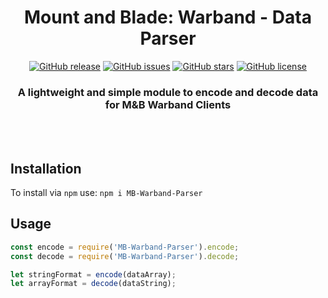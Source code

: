 <div align="center">

# Mount and Blade: Warband - Data Parser

[![GitHub release](https://img.shields.io/github/release/Thomas-Smyth/MB-Warband-Parser.svg)](https://github.com/Thomas-Smyth/MB-Warband-Parser/releases)
[![GitHub issues](https://img.shields.io/github/issues/Thomas-Smyth/MB-Warband-Parser.svg)](https://github.com/Thomas-Smyth/MB-Warband-Parser/issues)
[![GitHub stars](https://img.shields.io/github/stars/Thomas-Smyth/MB-Warband-Parser.svg)](https://github.com/Thomas-Smyth/MB-Warband-Parser/stargazers)
[![GitHub license](https://img.shields.io/github/license/Thomas-Smyth/MB-Warband-Parser.svg)](https://github.com/Thomas-Smyth/MB-Warband-Parser)

### A lightweight and simple module to encode and decode data for M&B Warband Clients

<br><br>

</div>

## Installation
To install via `npm` use:
`npm i MB-Warband-Parser`

## Usage
```js
const encode = require('MB-Warband-Parser').encode;
const decode = require('MB-Warband-Parser').decode;

let stringFormat = encode(dataArray);
let arrayFormat = decode(dataString);
```
